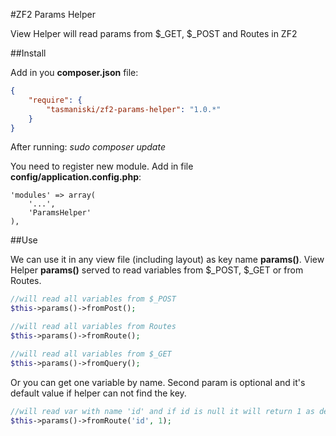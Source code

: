 #ZF2 Params Helper

View Helper will read params from $_GET, $_POST and Routes in ZF2

##Install

Add in you **composer.json** file:

```json
{
    "require": {
        "tasmaniski/zf2-params-helper": "1.0.*"
    }
}
```
After running: *sudo composer update* 

You need to register new module. Add in file **config/application.config.php**: 

```
'modules' => array(
    '...',
    'ParamsHelper'
),
```

##Use

We can use it in any view file (including layout) as key name **params()**.
View Helper **params()** served to read variables from $_POST, $_GET or from Routes.


```php
//will read all variables from $_POST
$this->params()->fromPost();

//will read all variables from Routes
$this->params()->fromRoute();

//will read all variables from $_GET
$this->params()->fromQuery();
```

Or you can get one variable by name. Second param is optional and it's default value if helper can not find the key.

```php
//will read var with name 'id' and if id is null it will return 1 as default
$this->params()->fromRoute('id', 1);

```
